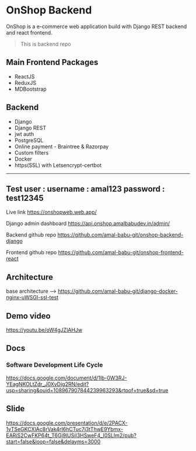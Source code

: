 # OnShop Backend

OnShop is a e-commerce web application
build with Django REST backend and react frontend.

> This is backend repo

## Main Frontend Packages 
* ReactJS
* ReduxJS
* MDBootstrap

## Backend
* Django
* Django REST
* jwt auth
* PostgreSQL
* Online payment - Braintree & Razorpay
* Custom filters
* Docker
* https(SSL) with Letsencrypt-certbot
---
Test user : username : amal123
            password : test12345
---
Live link https://onshopweb.web.app/

Django admin dashboard https://api.onshop.amalbabudev.in/admin/

Backend github repo https://github.com/amal-babu-git/onshop-backend-django

Frontend github repo https://github.com/amal-babu-git/onshop-frontend-react

## Architecture
base architecture -->
https://github.com/amal-babu-git/django-docker-nginx-uWSGI-ssl-test

## Demo video
https://youtu.be/oW4gJZlAHJw
## Docs
### Software Development Life Cycle

https://docs.google.com/document/d/1lb-0W3RJ-YEagNKOLtZdr_J0XyDjg2RN/edit?usp=sharing&ouid=108967907844239963293&rtpof=true&sd=true

## Slide

https://docs.google.com/presentation/d/e/2PACX-1vTSeGKCXlAc8rVak4rI6hCTuc7j3tThwE9Ybmx-EARiS2CwFKP64t_T6Gj9lUSiI3HSweF4_I0SLIm2/pub?start=false&loop=false&delayms=3000

